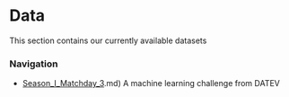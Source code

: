 # Data
This section contains our currently available datasets

### Navigation
* [Season_I_Matchday_3](/Site/Past_season/Day3/final_data.zip).md) A machine learning challenge from DATEV
